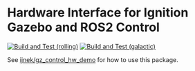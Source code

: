 # Hardware Interface for Ignition Gazebo and ROS2 Control

[![Build and Test (rolling)](../../actions/workflows/build_and_test_rolling.yaml/badge.svg?branch=rolling)](../../actions/workflows/build_and_test_rolling.yaml?query=branch:rolling)
[![Build and Test (galactic)](../../actions/workflows/build_and_test_galactic.yaml/badge.svg?branch=galactic)](../../actions/workflows/build_and_test_rolling.yaml?query=branch:galactic)

See [ijnek/gz_control_hw_demo](https://github.com/ijnek/gz_control_hw_demo) for how to use this package.
